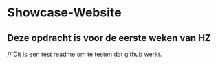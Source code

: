 # Showcase-Website
 
## Deze opdracht is voor de eerste weken van HZ

// Dit is een test readme om te testen dat github werkt.